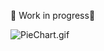 🚧 Work in progress🚧

![PieChart.gif](https://user-images.githubusercontent.com/22769589/91058760-85280580-e631-11ea-8d67-8f43e0ae54f2.gif)
